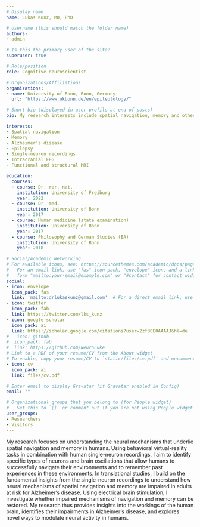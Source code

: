 ```yaml
---
# Display name
name: Lukas Kunz, MD, PhD

# Username (this should match the folder name)
authors:
- admin

# Is this the primary user of the site?
superuser: true

# Role/position
role: Cognitive neuroscientist

# Organizations/Affiliations
organizations:
- name: University of Bonn, Bonn, Germany
  url: "https://www.ukbonn.de/en/epileptology/"

# Short bio (displayed in user profile at end of posts)
bio: My research interests include spatial navigation, memory and other higher-level cognitive functions in humans.

interests:
- Spatial navigation
- Memory
- Alzheimer's disease
- Epilepsy
- Single-neuron recordings
- Intracranial EEG
- Functional and structural MRI

education:
  courses:
  - course: Dr. rer. nat.
    institution: University of Freiburg
    year: 2022
  - course: Dr. med.
    institution: University of Bonn
    year: 2017
  - course: Human medicine (state examination)
    institution: University of Bonn
    year: 2017
  - course: Philosophy and German Studies (BA)
    institution: University of Bonn
    year: 2018

# Social/Academic Networking
# For available icons, see: https://sourcethemes.com/academic/docs/page-builder/#icons
#   For an email link, use "fas" icon pack, "envelope" icon, and a link in the
#   form "mailto:your-email@example.com" or "#contact" for contact widget.
social:
- icon: envelope
  icon_pack: fas
  link: 'mailto:drlukaskunz@gmail.com'  # For a direct email link, use "mailto:drlukaskunz@gmail.com".
- icon: twitter
  icon_pack: fab
  link: https://twitter.com/lks_kunz
- icon: google-scholar
  icon_pack: ai
  link: https://scholar.google.com/citations?user=2zf30E0AAAAJ&hl=de
# - icon: github
#  icon_pack: fab
#  link: https://github.com/NeuroLuke
# Link to a PDF of your resume/CV from the About widget.
# To enable, copy your resume/CV to `static/files/cv.pdf` and uncomment the lines below.
- icon: cv
  icon_pack: ai
  link: files/cv.pdf

# Enter email to display Gravatar (if Gravatar enabled in Config)
email: ""

# Organizational groups that you belong to (for People widget)
#   Set this to `[]` or comment out if you are not using People widget.
user_groups:
- Researchers
- Visitors
---
```


My research focuses on understanding the neural mechanisms that underlie spatial navigation and memory in humans. Using behavioral virtual-reality tasks in combination with human single-neuron recordings, I aim to identify specific types of neurons and brain oscillations that allow humans to successfully navigate their environments and to remember past experiences in these environments. In translational studies, I build on the fundamental insights from the single-neuron recordings to understand how neural mechanisms of spatial navigation and memory are impaired in adults at risk for Alzheimer’s disease. Using electrical brain stimulation, I investigate whether impaired mechanisms of navigation and memory can be restored. My research thus provides insights into the workings of the human brain, identifies their impairments in Alzheimer’s disease, and explores novel ways to modulate neural activity in humans.
